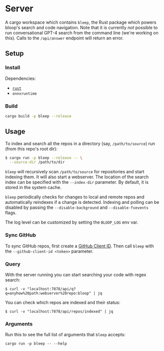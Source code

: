 # Server

A cargo workspace which contains `bleep`, the Rust package which powers bloop's search and code navigation. Note that it is currently _not_ possible to run conversational GPT-4 search from the command line (we're working on this). Calls to the `/api/answer` endpoint will return an error.

## Setup

### Install

Dependencies:
 - [`rust`](https://rustup.rs/)
 - `onnxruntime`

### Build

```bash
cargo build -p bleep --release
```

## Usage

To index and search all the repos in a directory (say, `/path/to/source`) run (from this repo's root dir):

```bash
$ cargo run -p bleep --release -- \
  --source-dir /path/to/dir
```

`bleep` will recursively scan `/path/to/source` for repositories and start indexing them. It will also start a webserver. The location of the search index can be specified with the `--index-dir` parameter. By default, it is stored in the system cache.

`bleep` periodically checks for changes to local and remote repos and automatically reindexes if a change is detected. Indexing and polling can be disabled by passing the `--disable-background` and `--disable-fsevents` flags.

The log level can be customized by setting the `BLOOP_LOG` env var.

### Sync GitHub

To sync GitHub repos, first create a [GitHub Client ID](https://docs.github.com/en/developers/apps/building-oauth-apps/creating-an-oauth-app). Then call `bleep` with the `--github-client-id <token>` parameter.

### Query

With the server running you can start searching your code with regex search:

```
$ curl -v "localhost:7878/api/q?q=anyhow%20path:webserver%20repo:bloop" | jq
```

You can check which repos are indexed and their status:
```
$ curl -v "localhost:7878/api/repos/indexed" | jq
```

### Arguments

Run this to see the full list of arguments that `bleep` accepts:

```
cargo run -p bleep -- --help
```